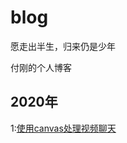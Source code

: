 # blog
愿走出半生，归来仍是少年

付刚的个人博客

## 2020年

1:[使用canvas处理视频聊天](https://github.com/fugang1996/blog/issues/1)
